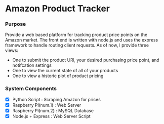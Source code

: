 # Amazon Product Tracker

### Purpose
Provide a web based platform for tracking product price points on the Amazon market. The front end is written with node.js and uses the express framework to handle routing client requests. As of now, I provide three views: 
- One to submit the product URl, your desired purchasing price point, and notifcation settings
- One to view the current state of all of your products
- One to view a historic plot of product pricing

### System Components
- [x] Python Script         : Scraping Amazon for prices 
- [x] Raspberry PI(num.1)   : Web Server
- [x] Raspberry Pi(num.2)   : MySQL Database
- [x] Node.js + Express     : Web Server Script
